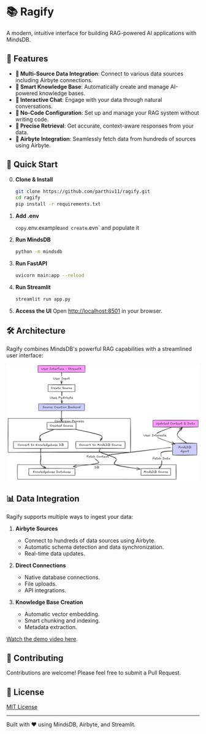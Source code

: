 # 📚 Ragify

A modern, intuitive interface for building RAG-powered AI applications with MindsDB.

## 🚀 Features

- **🔌 Multi-Source Data Integration**: Connect to various data sources including Airbyte connections.
- **🧠 Smart Knowledge Base**: Automatically create and manage AI-powered knowledge bases.
- **💬 Interactive Chat**: Engage with your data through natural conversations.
- **🔧 No-Code Configuration**: Set up and manage your RAG system without writing code.
- **🎯 Precise Retrieval**: Get accurate, context-aware responses from your data.
- **🔄 Airbyte Integration**: Seamlessly fetch data from hundreds of sources using Airbyte.

## 🏃 Quick Start

0. **Clone & Install**
   ```bash
   git clone https://github.com/parthiv11/ragify.git
   cd ragify
   pip install -r requirements.txt
   ```

1. **Add .env**
   
   `copy`.env.example` and create `.evn` and populate it
   
3. **Run MindsDB**
   ```bash
   python -m mindsdb
   ```

4. **Run FastAPI**
   ```bash
   uvicorn main:app --reload
   ```

5. **Run Streamlit**
   ```bash
   streamlit run app.py
   ```

6. **Access the UI**
   Open [http://localhost:8501](http://localhost:8501) in your browser.

## 🛠️ Architecture

Ragify combines MindsDB's powerful RAG capabilities with a streamlined user interface:

![alt text](image.png)

## 📊 Data Integration

Ragify supports multiple ways to ingest your data:

1. **Airbyte Sources**
   - Connect to hundreds of data sources using Airbyte.
   - Automatic schema detection and data synchronization.
   - Real-time data updates.

2. **Direct Connections**
   - Native database connections.
   - File uploads.
   - API integrations.

3. **Knowledge Base Creation**
   - Automatic vector embedding.
   - Smart chunking and indexing.
   - Metadata extraction.

[Watch the demo video here](https://www.canva.com/design/DAGl47PWREY/7iLbQaCVHoP9IxEgYfpYsg/watch).

## 🤝 Contributing

Contributions are welcome! Please feel free to submit a Pull Request.

## 📝 License

[MIT License](LICENSE)

---
Built with ❤️ using MindsDB, Airbyte, and Streamlit.
